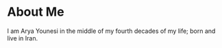 # About Me
I am Arya Younesi in the middle of my fourth decades of my life; born and live in Iran. 
